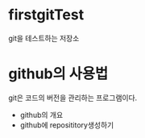 # firstgitTest
git을 테스트하는 저장소

# github의 사용법
git은 코드의 버전을 관리하는 프로그램이다.
  - github의 개요
  - github에 reposititory생성하기
